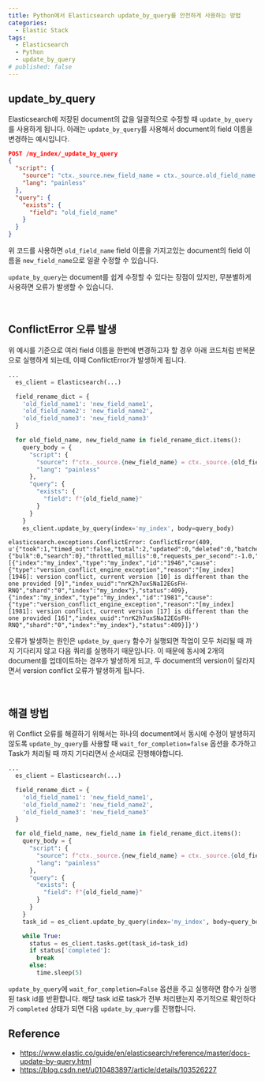 ```yaml
---
title: Python에서 Elasticsearch update_by_query를 안전하게 사용하는 방법
categories:
  - Elastic Stack
tags:
  - Elasticsearch
  - Python
  - update_by_query
# published: false
---
```


## update_by_query
Elasticsearch에 저장된 document의 값을 일괄적으로 수정할 때 `update_by_query`를 사용하게 됩니다. 아래는 `update_by_query`를 사용해서 document의 field 이름을 변경하는 예시입니다.

```json
POST /my_index/_update_by_query
{
  "script": {
    "source": "ctx._source.new_field_name = ctx._source.old_field_name; ctx._source.remove('old_field_name')",
    "lang": "painless"
  },
  "query": {
    "exists": {
      "field": "old_field_name"
    }
  }
}
```

위 코드를 사용하면 `old_field_name` field 이름을 가지고있는 document의 field 이름을 `new_field_name`으로 일괄 수정할 수 있습니다.

`update_by_query`는 document를 쉽게 수정할 수 있다는 장점이 있지만, 무분별하게 사용하면 오류가 발생할 수 있습니다.

<br>

## ConflictError 오류 발생
위 예시를 기준으로 여러 field 이름을 한번에 변경하고자 할 경우 아래 코드처럼 반복문으로 실행하게 되는데, 이때 ConfilctError가 발생하게 됩니다.

```python
...
  es_client = Elasticsearch(...)

  field_rename_dict = {
    'old_field_name1': 'new_field_name1',
    'old_field_name2': 'new_field_name2',
    'old_field_name3': 'new_field_name3'
  }

  for old_field_name, new_field_name in field_rename_dict.items():
    query_body = {
      "script": {
        "source": f"ctx._source.{new_field_name} = ctx._source.{old_field_name}; ctx._source.remove('{old_field_name}')",
        "lang": "painless"
      },
      "query": {
        "exists": {
          "field": f"{old_field_name}"
        }
      }
    }    
    es_client.update_by_query(index='my_index', body=query_body)
```

```
elasticsearch.exceptions.ConflictError: ConflictError(409, u'{"took":1,"timed_out":false,"total":2,"updated":0,"deleted":0,"batches":1,"version_conflicts":2,"noops":0,"retries":{"bulk":0,"search":0},"throttled_millis":0,"requests_per_second":-1.0,"throttled_until_millis":0,"failures":[{"index":"my_index","type":"my_index","id":"1946","cause":{"type":"version_conflict_engine_exception","reason":"[my_index][1946]: version conflict, current version [10] is different than the one provided [9]","index_uuid":"nrK2h7uxSNaI2EGsFH-RNQ","shard":"0","index":"my_index"},"status":409},{"index":"my_index","type":"my_index","id":"1981","cause":{"type":"version_conflict_engine_exception","reason":"[my_index][1981]: version conflict, current version [17] is different than the one provided [16]","index_uuid":"nrK2h7uxSNaI2EGsFH-RNQ","shard":"0","index":"my_index"},"status":409}]}')
```

오류가 발생하는 원인은 `update_by_query` 함수가 실행되면 작업이 모두 처리될 때 까지 기다리지 않고 다음 쿼리를 실행하기 때문입니다. 이 때문에 동시에 2개의 document를 업데이트하는 경우가 발생하게 되고, 두 document의 version이 달라지면서 version conflict 오류가 발생하게 됩니다.

<br>

## 해결 방법
위 Conflict 오류를 해결하기 위해서는 하나의 document에서 동시에 수정이 발생하지 않도록 `update_by_query`를 사용할 때 `wait_for_completion=false` 옵션을 추가하고 Task가 처리될 때 까지 기다리면서 순서대로 진행해야합니다.

```python
...
  es_client = Elasticsearch(...)

  field_rename_dict = {
    'old_field_name1': 'new_field_name1',
    'old_field_name2': 'new_field_name2',
    'old_field_name3': 'new_field_name3'
  }

  for old_field_name, new_field_name in field_rename_dict.items():
    query_body = {
      "script": {
        "source": f"ctx._source.{new_field_name} = ctx._source.{old_field_name}; ctx._source.remove('{old_field_name}')",
        "lang": "painless"
      },
      "query": {
        "exists": {
          "field": f"{old_field_name}"
        }
      }
    }    
    task_id = es_client.update_by_query(index='my_index', body=query_body, wait_for_completion=False)

    while True:
      status = es_client.tasks.get(task_id=task_id)
      if status['completed']:
        break
      else:
        time.sleep(5)
```

`update_by_query`에 `wait_for_completion=False` 옵션을 주고 실행하면 함수가 실행된 task id를 반환합니다. 해당 task id로 task가 전부 처리됐는지 주기적으로 확인하다가 `completed` 상태가 되면 다음 `update_by_query`를 진행합니다.


## Reference
- <https://www.elastic.co/guide/en/elasticsearch/reference/master/docs-update-by-query.html>
- <https://blog.csdn.net/u010483897/article/details/103526227>